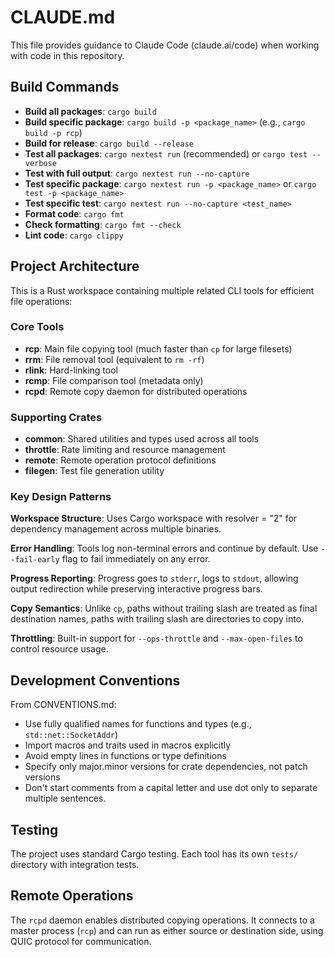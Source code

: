 # CLAUDE.md

This file provides guidance to Claude Code (claude.ai/code) when working with code in this repository.

## Build Commands

- **Build all packages**: `cargo build`
- **Build specific package**: `cargo build -p <package_name>` (e.g., `cargo build -p rcp`)
- **Build for release**: `cargo build --release`
- **Test all packages**: `cargo nextest run` (recommended) or `cargo test --verbose`
- **Test with full output**: `cargo nextest run --no-capture`
- **Test specific package**: `cargo nextest run -p <package_name>` or `cargo test -p <package_name>`
- **Test specific test**: `cargo nextest run --no-capture <test_name>`
- **Format code**: `cargo fmt`
- **Check formatting**: `cargo fmt --check`
- **Lint code**: `cargo clippy`

## Project Architecture

This is a Rust workspace containing multiple related CLI tools for efficient file operations:

### Core Tools
- **rcp**: Main file copying tool (much faster than `cp` for large filesets)
- **rrm**: File removal tool (equivalent to `rm -rf`)
- **rlink**: Hard-linking tool
- **rcmp**: File comparison tool (metadata only)
- **rcpd**: Remote copy daemon for distributed operations

### Supporting Crates
- **common**: Shared utilities and types used across all tools
- **throttle**: Rate limiting and resource management
- **remote**: Remote operation protocol definitions
- **filegen**: Test file generation utility

### Key Design Patterns

**Workspace Structure**: Uses Cargo workspace with resolver = "2" for dependency management across multiple binaries.

**Error Handling**: Tools log non-terminal errors and continue by default. Use `--fail-early` flag to fail immediately on any error.

**Progress Reporting**: Progress goes to `stderr`, logs to `stdout`, allowing output redirection while preserving interactive progress bars.

**Copy Semantics**: Unlike `cp`, paths without trailing slash are treated as final destination names, paths with trailing slash are directories to copy into.

**Throttling**: Built-in support for `--ops-throttle` and `--max-open-files` to control resource usage.

## Development Conventions

From CONVENTIONS.md:
- Use fully qualified names for functions and types (e.g., `std::net::SocketAddr`)
- Import macros and traits used in macros explicitly
- Avoid empty lines in functions or type definitions
- Specify only major.minor versions for crate dependencies, not patch versions
- Don't start comments from a capital letter and use dot only to separate multiple sentences.

## Testing

The project uses standard Cargo testing. Each tool has its own `tests/` directory with integration tests.

## Remote Operations

The `rcpd` daemon enables distributed copying operations. It connects to a master process (`rcp`) and can run as either source or destination side, using QUIC protocol for communication.
